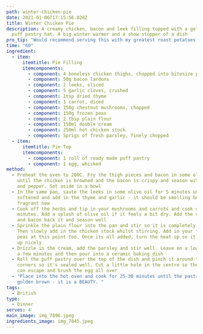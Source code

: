 ```yaml
---
path: winter-chicken-pie
date: 2021-01-06T17:15:56.028Z
title: Winter Chicken Pie
description: A creamy chicken, bacon and leek filling topped with a golden brown
  puff pastry hat. A big winter warmer and a show stopper of a dish
pro_tip: "Would recommend serving this with my greatest roast potatoes recipe !! "
time: "60"
ingredient:
  - item:
      itemtitle: Pie Filling
      itemcomponents:
        - component: 4 boneless chicken thighs, chopped into bitesize pieces
        - component: 50g bacon lardons
        - component: 2 leeks, sliced
        - component: 5 garlic cloves, crushed
        - component: 1tsp dried thyme
        - component: 1 carrot, diced
        - component: 150g chestnut mushrooms, chopped
        - component: 150g frozen peas
        - component: 2 tbsp plain flour
        - component: 150ml double cream
        - component: 250ml hot chicken stock
        - component: Sprigs of fresh parsley, finely chopped
  - item:
      itemtitle: Pie Top
      itemcomponents:
        - component: 1 roll of ready made puff pastry
        - component: 1 egg, whisked
method:
  - Preheat the oven to 200C. Fry the thigh pieces and bacon in some olive oil
    until the chicken is browned and the bacon is crispy and season with salt
    and pepper. Set aside in a bowl
  - In the same pan, saute the leeks in some olive oil for 5 minutes until
    softened and add in the thyme and garlic - it should be smelling hella
    fragrant now
  - Cook off the herbs and tip in your mushrooms and carrots and cook off for 7
    minutes. Add a splash of olive oil if it feels a bit dry. Add the chicken
    and bacon back it and season well
  - Sprinkle the plain flour into the pan and stir so it is completely coated.
    Then slowly add in the chicken stock whilst stirring. Add in your frozen
    peas at this point too. Once its all added, turn the heat up so it bubbles
    up nicely
  - Drizzle in the cream, add the parsley and stir well. Leave on a low heat for
    a few minutes and then pour into a ceramic baking dish
  - Roll the puff pastry over the top of the dish and pinch it around the
    corners so it's sealed well. Cut a little hole in the centre so the steam
    can escape and brush the egg all over
  - "Place into the hot oven and cook for 25-30 minutes until the pastry is
    golden brown - it is a BEAUTY. "
tags:
  - British
type:
  - Dinner
serves: 4
main_image: img_7896.jpeg
ingredients_image: img_7845.jpeg
---
```

